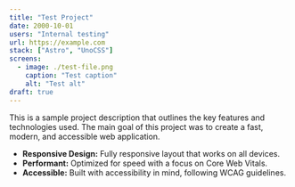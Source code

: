 ```yaml
---
title: "Test Project"
date: 2000-10-01
users: "Internal testing"
url: https://example.com
stack: ["Astro", "UnoCSS"]
screens:
  - image: ./test-file.png
    caption: "Test caption"
    alt: "Test alt"
draft: true
---
```


This is a sample project description that outlines the key features and technologies used. The main goal of this project was to create a fast, modern, and accessible web application.

- **Responsive Design:** Fully responsive layout that works on all devices.
- **Performant:** Optimized for speed with a focus on Core Web Vitals.
- **Accessible:** Built with accessibility in mind, following WCAG guidelines.
